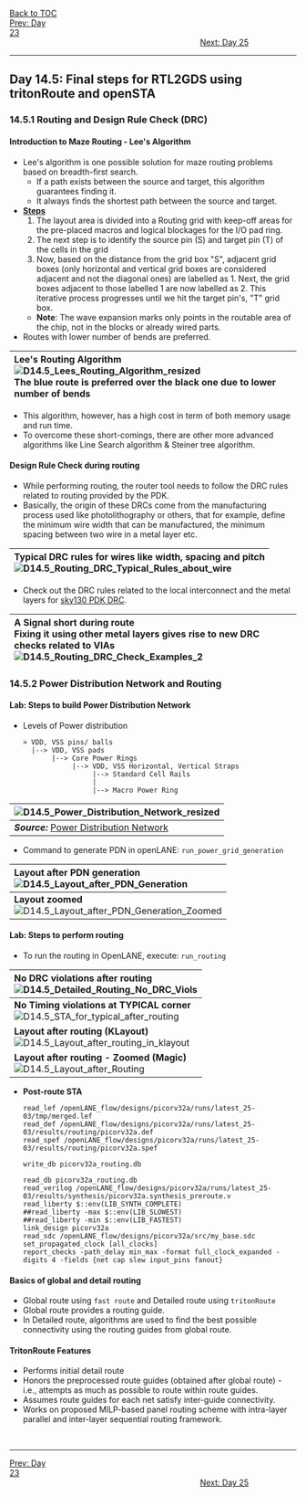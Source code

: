 [Back to TOC](../README.md)  
[Prev: Day 23](Day_23.md)$~~~~~~~~~~~~~~~~~~~~~~~~~~~~~~~~~~~~~~~~~~~~~~~~~~~~~~~~~~~~~~~~~~~~~~~~~~~~~~~~~~~~~~~~~~~~~~~~~~~~~~~~~~~~~~~~~~~~~~~~~~~~~~~~~~~~~~~~~~~~~~~~~~~~~~~~~~~~~~~~~~~~~~~~~~~~~~~~~~~~~~~~~~~~~~~~~~~~~~~~~~~~~~~~$[Next: Day 25](Day_25.md)  
_________________________________________________________________________________________________________  

## Day 14.5: Final steps for RTL2GDS using tritonRoute and openSTA
###  14.5.1 Routing and Design Rule Check (DRC)
#### Introduction to Maze Routing - Lee's Algorithm
  * Lee's algorithm is one possible solution for maze routing problems based on breadth-first search.
    * If a path exists between the source and target, this algorithm guarantees finding it.
    * It always finds the shortest path between the source and target.
  * <ins>**Steps**</ins>
    1) The layout area is divided into a Routing grid with keep-off areas for the pre-placed macros and logical blockages for the I/O pad ring.
    2) The next step is to identify the source pin (S) and target pin (T) of the cells in the grid
    3) Now, based on the distance from the grid box "S", adjacent grid boxes (only horizontal and vertical grid boxes are considered adjacent and not the diagonal ones) are labelled as 1. Next, the grid boxes adjacent to those labelled 1 are now labelled as 2. This iterative process progresses until we hit the target pin's, "T" grid box.
    * **Note**: The wave expansion marks only points in the routable area of the chip, not in the blocks or already wired parts.
  * Routes with lower number of bends are preferred.

  | **Lee's Routing Algorithm** <br>  ![D14.5_Lees_Routing_Algorithm_resized](/docs/images/D14.5_Lees_Routing_Algorithm_resized.png) <br>  **The blue route is preferred over the black one due to lower number of bends** |
  |:---|
  
  * This algorithm, however, has a high cost in term of both memory usage and run time.
  * To overcome these short-comings, there are other more advanced algorithms like Line Search algorithm & Steiner tree algorithm.

#### Design Rule Check during routing
  * While performing routing, the router tool needs to follow the DRC rules related to routing provided by the PDK.
  * Basically, the origin of these DRCs come from the manufacturing process used like photolithography or others, that for example, define the minimum wire width that can be manufactured, the minimum spacing between two wire in a metal layer etc.

  | **Typical DRC rules for wires like width, spacing and pitch** <br>  ![D14.5_Routing_DRC_Typical_Rules_about_wire](/docs/images/D14.5_Routing_DRC_Typical_Rules_about_wire.png) |
  |:---|

  * Check out the DRC rules related to the local interconnect and the metal layers for [sky130 PDK DRC](https://skywater-pdk.readthedocs.io/en/main/rules/periphery.html#li).

  | **A Signal short during route** <br>  **Fixing it using other metal layers gives rise to new DRC checks related to VIAs** <br>  ![D14.5_Routing_DRC_Check_Examples_2](/docs/images/D14.5_Routing_DRC_Check_Examples_2.png) |
  |:---|

### 14.5.2 Power Distribution Network and Routing
#### Lab: Steps to build Power Distribution Network
  * Levels of Power distribution
    ```
    > VDD, VSS pins/ balls
      |--> VDD, VSS pads
           |--> Core Power Rings
                |--> VDD, VSS Horizontal, Vertical Straps
                     |--> Standard Cell Rails
                     |
                     |--> Macro Power Ring
    ```

  | ![D14.5_Power_Distribution_Network_resized](/docs/images/D14.5_Power_Distribution_Network_resized.png) |
  |:---|
  | _**Source:**_ [Power Distribution Network](https://vlsibyjim.blogspot.com/2015/03/power-planning.html) |

  * Command to generate PDN in openLANE: `run_power_grid_generation`

  | **Layout after PDN generation** <br>  ![D14.5_Layout_after_PDN_Generation](/docs/images/D14.5_Layout_after_PDN_Generation.png) |
  |:---|
  | **Layout zoomed** <br>  ![D14.5_Layout_after_PDN_Generation_Zoomed](/docs/images/D14.5_Layout_after_PDN_Generation_Zoomed.png) |


#### Lab: Steps to perform routing
  * To run the routing in OpenLANE, execute: `run_routing`

  | **No DRC violations after routing** <br> ![D14.5_Detailed_Routing_No_DRC_Viols](/docs/images/D14.5_Detailed_Routing_No_DRC_Viols.png) |
  |:---|
  | **No Timing violations at TYPICAL corner** <br> ![D14.5_STA_for_typical_after_routing](/docs/images/D14.5_STA_for_typical_after_routing.png) |
  | **Layout after routing (KLayout)** <br>  ![D14.5_Layout_after_routing_in_klayout](/docs/images/D14.5_Layout_after_routing_in_klayout.png) |
  | **Layout after routing - Zoomed (Magic)** <br>  ![D14.5_Layout_after_Routing](/docs/images/D14.5_Layout_after_Routing.png) |
  
  * **Post-route STA**
    ```
    read_lef /openLANE_flow/designs/picorv32a/runs/latest_25-03/tmp/merged.lef
    read_def /openLANE_flow/designs/picorv32a/runs/latest_25-03/results/routing/picorv32a.def
    read_spef /openLANE_flow/designs/picorv32a/runs/latest_25-03/results/routing/picorv32a.spef
    
    write_db picorv32a_routing.db
    
    read_db picorv32a_routing.db
    read_verilog /openLANE_flow/designs/picorv32a/runs/latest_25-03/results/synthesis/picorv32a.synthesis_preroute.v
    read_liberty $::env(LIB_SYNTH_COMPLETE)
    ##read_liberty -max $::env(LIB_SLOWEST)
    ##read_liberty -min $::env(LIB_FASTEST)
    link_design picorv32a
    read_sdc /openLANE_flow/designs/picorv32a/src/my_base.sdc
    set_propagated_clock [all_clocks]
    report_checks -path_delay min_max -format full_clock_expanded -digits 4 -fields {net cap slew input_pins fanout}
    ```
 
#### Basics of global and detail routing
  * Global route using `fast route` and Detailed route using `tritonRoute`
  * Global route provides a routing guide.
  * In Detailed route, algorithms are used to find the best possible connectivity using the routing guides from global route.

#### TritonRoute Features
  * Performs initial detail route
  * Honors the preprocessed route guides (obtained after global route) - i.e., attempts as much as possible to route within route guides.
  * Assumes route guides for each net satisfy inter-guide connectivity.
  * Works on proposed MILP-based panel routing scheme with intra-layer parallel and inter-layer sequential routing framework.

<br>

_________________________________________________________________________________________________________  
[Prev: Day 23](Day_23.md)$~~~~~~~~~~~~~~~~~~~~~~~~~~~~~~~~~~~~~~~~~~~~~~~~~~~~~~~~~~~~~~~~~~~~~~~~~~~~~~~~~~~~~~~~~~~~~~~~~~~~~~~~~~~~~~~~~~~~~~~~~~~~~~~~~~~~~~~~~~~~~~~~~~~~~~~~~~~~~~~~~~~~~~~~~~~~~~~~~~~~~~~~~~~~~~~~~~~~~~~~~~~~~~~~$[Next: Day 25](Day_25.md)  
